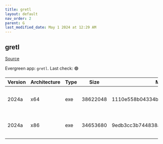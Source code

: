 ```yaml
---
title: gretl
layout: default
nav_order: 2
parent: G
last_modified_date: May 1 2024 at 12:29 AM
---
```


## gretl

[Source](http://gretl.sourceforge.net/)

Evergreen app: `gretl`. Last check: 🟢

| Version | Architecture | Type | Size     | Md5                              | URI                                                                                                                                                                |
| ------- | ------------ | ---- | -------- | -------------------------------- | ------------------------------------------------------------------------------------------------------------------------------------------------------------------ |
| 2024a   | x64          | exe  | 38622048 | 1110e558b04334bac7cc36d570436d22 | [https://gigenet.dl.sourceforge.net/project/gretl/gretl/2024a/gretl-2024a-64.exe](https://gigenet.dl.sourceforge.net/project/gretl/gretl/2024a/gretl-2024a-64.exe) |
| 2024a   | x86          | exe  | 34653680 | 9edb3cc3b744838aea90e6a121b0f400 | [https://gigenet.dl.sourceforge.net/project/gretl/gretl/2024a/gretl-2024a-32.exe](https://gigenet.dl.sourceforge.net/project/gretl/gretl/2024a/gretl-2024a-32.exe) |
